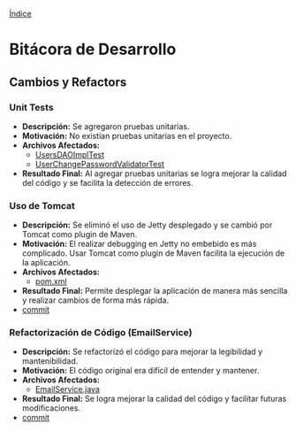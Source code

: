 [Índice](../CSDT-2024.md)
# Bitácora de Desarrollo

## Cambios y Refactors

### Unit Tests

- **Descripción:** Se agregaron pruebas unitarias.
- **Motivación:** No existían pruebas unitarias en el proyecto.
- **Archivos Afectados:**
  - [UsersDAOImplTest](../src/test/java/com/yummyfoods/spring/dao/UsersDAOImplTest.java)
  - [UserChangePasswordValidatorTest](../src/test/java/com/yummyfoods/spring/validator/UserChangePasswordValidatorTest.java)
- **Resultado Final:** Al agregar pruebas unitarias se logra mejorar la calidad del código y se facilita la detección de errores.

### Uso de Tomcat
- **Descripción:** Se eliminó el uso de Jetty desplegado y se cambió por Tomcat como plugin de Maven.
- **Motivación:** El realizar debugging en Jetty no embebido es más complicado. Usar Tomcat como plugin de Maven facilita la ejecución de la aplicación.
- **Archivos Afectados:**
  - [pom.xml](../pom.xml) 
- **Resultado Final:** Permite desplegar la aplicación de manera más sencilla y realizar cambios de forma más rápida.
- [commit]()

### Refactorización de Código (EmailService)
- **Descripción:** Se refactorizó el código para mejorar la legibilidad y mantenibilidad.
- **Motivación:** El código original era difícil de entender y mantener.
- **Archivos Afectados:**
  - [EmailService.java](../src/main/java/com/yummyfoods/spring/service/EmailService.java)
- **Resultado Final:** Se logra mejorar la calidad del código y facilitar futuras modificaciones.
- [commit]()

